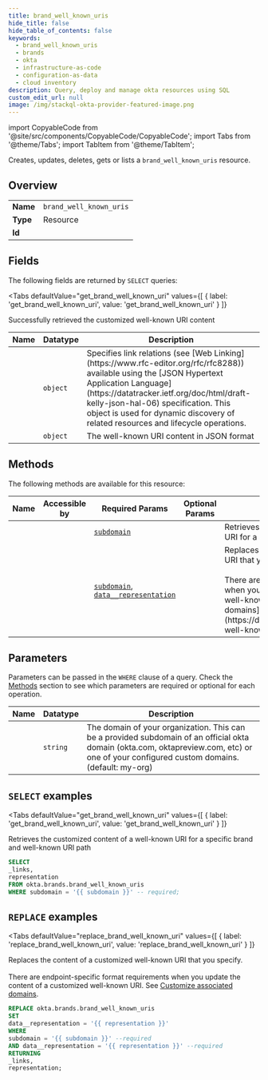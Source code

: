 ```yaml
--- 
title: brand_well_known_uris
hide_title: false
hide_table_of_contents: false
keywords:
  - brand_well_known_uris
  - brands
  - okta
  - infrastructure-as-code
  - configuration-as-data
  - cloud inventory
description: Query, deploy and manage okta resources using SQL
custom_edit_url: null
image: /img/stackql-okta-provider-featured-image.png
---
```


import CopyableCode from '@site/src/components/CopyableCode/CopyableCode';
import Tabs from '@theme/Tabs';
import TabItem from '@theme/TabItem';

Creates, updates, deletes, gets or lists a <code>brand_well_known_uris</code> resource.

## Overview
<table><tbody>
<tr><td><b>Name</b></td><td><code>brand_well_known_uris</code></td></tr>
<tr><td><b>Type</b></td><td>Resource</td></tr>
<tr><td><b>Id</b></td><td><CopyableCode code="okta.brands.brand_well_known_uris" /></td></tr>
</tbody></table>

## Fields

The following fields are returned by `SELECT` queries:

<Tabs
    defaultValue="get_brand_well_known_uri"
    values={[
        { label: 'get_brand_well_known_uri', value: 'get_brand_well_known_uri' }
    ]}
>
<TabItem value="get_brand_well_known_uri">

Successfully retrieved the customized well-known URI content

<table>
<thead>
    <tr>
    <th>Name</th>
    <th>Datatype</th>
    <th>Description</th>
    </tr>
</thead>
<tbody>
<tr>
    <td><CopyableCode code="_links" /></td>
    <td><code>object</code></td>
    <td>Specifies link relations (see [Web Linking](https://www.rfc-editor.org/rfc/rfc8288)) available using the [JSON Hypertext Application Language](https://datatracker.ietf.org/doc/html/draft-kelly-json-hal-06) specification. This object is used for dynamic discovery of related resources and lifecycle operations.</td>
</tr>
<tr>
    <td><CopyableCode code="representation" /></td>
    <td><code>object</code></td>
    <td>The well-known URI content in JSON format</td>
</tr>
</tbody>
</table>
</TabItem>
</Tabs>

## Methods

The following methods are available for this resource:

<table>
<thead>
    <tr>
    <th>Name</th>
    <th>Accessible by</th>
    <th>Required Params</th>
    <th>Optional Params</th>
    <th>Description</th>
    </tr>
</thead>
<tbody>
<tr>
    <td><a href="#get_brand_well_known_uri"><CopyableCode code="get_brand_well_known_uri" /></a></td>
    <td><CopyableCode code="select" /></td>
    <td><a href="#parameter-subdomain"><code>subdomain</code></a></td>
    <td></td>
    <td>Retrieves the customized content of a well-known URI for a specific brand and well-known URI path</td>
</tr>
<tr>
    <td><a href="#replace_brand_well_known_uri"><CopyableCode code="replace_brand_well_known_uri" /></a></td>
    <td><CopyableCode code="replace" /></td>
    <td><a href="#parameter-subdomain"><code>subdomain</code></a>, <a href="#parameter-data__representation"><code>data__representation</code></a></td>
    <td></td>
    <td>Replaces the content of a customized well-known URI that you specify.<br /><br />There are endpoint-specific format requirements when you update the content of a customized well-known URI. See [Customize associated domains](https://developer.okta.com/docs/guides/custom-well-known-uri/main/).</td>
</tr>
</tbody>
</table>

## Parameters

Parameters can be passed in the `WHERE` clause of a query. Check the [Methods](#methods) section to see which parameters are required or optional for each operation.

<table>
<thead>
    <tr>
    <th>Name</th>
    <th>Datatype</th>
    <th>Description</th>
    </tr>
</thead>
<tbody>
<tr id="parameter-subdomain">
    <td><CopyableCode code="subdomain" /></td>
    <td><code>string</code></td>
    <td>The domain of your organization. This can be a provided subdomain of an official okta domain (okta.com, oktapreview.com, etc) or one of your configured custom domains. (default: my-org)</td>
</tr>
</tbody>
</table>

## `SELECT` examples

<Tabs
    defaultValue="get_brand_well_known_uri"
    values={[
        { label: 'get_brand_well_known_uri', value: 'get_brand_well_known_uri' }
    ]}
>
<TabItem value="get_brand_well_known_uri">

Retrieves the customized content of a well-known URI for a specific brand and well-known URI path

```sql
SELECT
_links,
representation
FROM okta.brands.brand_well_known_uris
WHERE subdomain = '{{ subdomain }}' -- required;
```
</TabItem>
</Tabs>


## `REPLACE` examples

<Tabs
    defaultValue="replace_brand_well_known_uri"
    values={[
        { label: 'replace_brand_well_known_uri', value: 'replace_brand_well_known_uri' }
    ]}
>
<TabItem value="replace_brand_well_known_uri">

Replaces the content of a customized well-known URI that you specify.<br /><br />There are endpoint-specific format requirements when you update the content of a customized well-known URI. See [Customize associated domains](https://developer.okta.com/docs/guides/custom-well-known-uri/main/).

```sql
REPLACE okta.brands.brand_well_known_uris
SET 
data__representation = '{{ representation }}'
WHERE 
subdomain = '{{ subdomain }}' --required
AND data__representation = '{{ representation }}' --required
RETURNING
_links,
representation;
```
</TabItem>
</Tabs>
